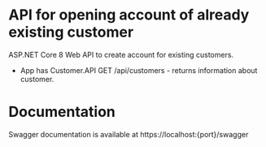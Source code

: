 # API for opening account of already existing customer
ASP.NET Core 8 Web API to create account for existing customers. 

* App has Customer.API GET /api/customers - returns information about customer.

# Documentation
Swagger documentation is available at https://localhost:{port}/swagger
